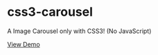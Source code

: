 # css3-carousel
A Image Carousel only with CSS3! (No JavaScript)

[View Demo](http://www.imagix.in/cssslider.html)
